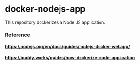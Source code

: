 # docker-nodejs-app
This repository dockerizes a Node JS application.

### Reference
#### https://nodejs.org/en/docs/guides/nodejs-docker-webapp/
#### https://buddy.works/guides/how-dockerize-node-application

